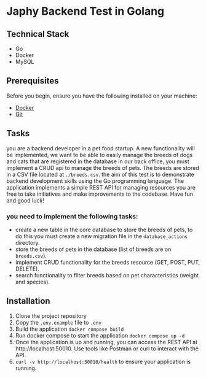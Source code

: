 # Japhy Backend Test in Golang

## Technical Stack
- Go
- Docker
- MySQL

## Prerequisites

Before you begin, ensure you have the following installed on your machine:

- [Docker](https://www.docker.com/products/docker-desktop/)
- [Git](https://git-scm.com/downloads)

## Tasks
you are a backend developer in a pet food startup. A new functionality will be implemented, we want to be able to easily manage the breeds of dogs and cats that are registered in the database in our back office,
you must implement a CRUD api to manage the breeds of pets. The breeds are stored in a CSV file located at `./breeds.csv`. 
the aim of this test is to demonstrate backend development skills using the Go programming language. The application implements a simple REST API for managing resources
you are free to take initiatives and make improvements to the codebase.
Have fun and good luck!

### you need to implement the following tasks:
- create a new table in the core database to store the breeds of pets, to do this you must create a new migration file in the `database_actions` directory.
- store the breeds of pets in the database (list of breeds are on `breeds.csv`).
- implement CRUD functionality for the breeds resource (GET, POST, PUT, DELETE).
- search functionality to filter breeds based on pet characteristics (weight and species).


## Installation

1. Clone the project repository
2. Copy the `.env.example` file to `.env`
3. Build the application `docker compose build`
4. Run docker compose to start the application `docker compose up -d`
5. Once the application is up and running, you can access the REST API at http://localhost:50010. Use tools like Postman or curl to interact with the API.
6. `curl -v http://localhost:50010/health` to ensure your application is running.
